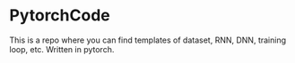 # PytorchCode
This is a repo where you can find templates of dataset, RNN, DNN, training loop, etc. Written in pytorch. 
